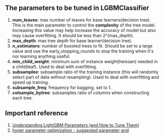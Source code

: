## The parameters to be tuned in LGBMClassifier  
1. __num_leaves__: max number of leaves for base learners(decision tree). This is the main parameter to control the __complexity__ of the tree model. Increasing this value may help increase the accuracy of model but also may cause overfitting. It should be less than 2^(max_depth).  
2. __max_depth__: max tree depth for base learner(decision tree).   
3. __n_estimators__: number of boosted trees to fit. Should be set to a large value and use the early_stopping_rounds to stop the training when it's nor learning anything useful.  
4. __min_child_weight__: minimum sum of instance weight(heissan) needed in a child(leaf). Used to deal with overfitting.  
5. __subsamplee__: subsample ratio of the training instance (this will randomly select part of data without resampling). Used to deal with overfitting and speed up training.  
6. __subsample_freq__: frequency for bagging, set to 1.  
7. __colsample_bytree__: subsamples ratio of columns when constructing each tree.  
## Important reference  
1. [Understanding LightGBM Parameters (and How to Tune Them)](https://towardsdatascience.com/understanding-lightgbm-parameters-and-how-to-tune-them-6764e20c6e5b)  
2. [hyper parameter optimization - suggested parameter grid](https://github.com/microsoft/LightGBM/issues/695)
